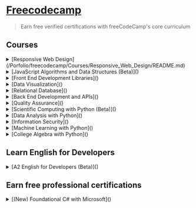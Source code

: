 # [Freecodecamp](https://www.freecodecamp.org/learn)
> Earn free verified certifications with freeCodeCamp's core curriculum

## Courses
<details>
  <summary>[Responsive Web Design](/Porfolio/freecodecamp/Courses/Responsive_Web_Design/README.md)</summary>
    In this Responsive Web Design Certification, you'll learn the languages that developers use to build webpages: HTML (Hypertext Markup Language) for content, and CSS (Cascading Style Sheets) for design.
    First, you'll build a cat photo app to learn the basics of HTML and CSS. Later, you'll learn modern techniques like CSS variables by building a penguin, and best practices for accessibility by building a quiz site.
    Finally, you'll learn how to make webpages that respond to different screen sizes by building a photo gallery with Flexbox, and a magazine article layout with CSS Grid.
</details>
<details>
   <summary>[JavaScript Algorithms and Data Structures (Beta)]()</summary>
      Developers use HTML and CSS to control the content and styling of a page. And they use JavaScript to make that page interactive.
      In this JavaScript Algorithm and Data Structures Certification, you'll learn the JavaScript fundamentals like variables, arrays, objects, loops, functions, the DOM and more.
      You'll also learn about Object Oriented Programming (OOP), Functional Programming, algorithmic thinking, how to work with local storage, and how to fetch data using an API.
</details>
<details>
   <summary>[Front End Development Libraries]()</summary>
        Now that you're familiar with HTML, CSS, and JavaScript, level up your skills by learning some of the most popular front end libraries in the industry.
        In the Front End Development Libraries Certification, you'll learn how to style your site quickly with Bootstrap. You'll also learn how to add logic to your CSS styles and extend them with Sass.
        Later, you'll build a shopping cart and other applications to learn how to create powerful Single Page Applications (SPAs) with React and Redux.
</details>
<details>
   <summary>[Data Visualization]()</summary>
      Data is all around us, but it doesn't mean much without shape or context.
      In the Data Visualization Certification, you'll build charts, graphs, and maps to present different types of data with the D3.js library.
      You'll also learn about JSON (JavaScript Object Notation), and how to work with data online using an API (Application Programming Interface).
</details>
<details>
   <summary>[Relational Database]()</summary>
      For these courses, you will use real developer tools and software including VS Code, PostgreSQL, and the Linux / Unix command line to complete interactive tutorials and build projects.
      These courses start off with basic Bash commands. Using the terminal, you will learn everything from navigating and manipulating a file system, scripting in Bash, all the way to advanced usage.
      Next, you will learn how to create and use a relational database with PostgreSQL, a database management system, and SQL, the language of these databases.
      Finally, you will learn Git, the version control system, an essential tool of every developer.
</details>
<details>
  <summary>[Back End Development and APIs]()</summary>
    Until this point, you've only used JavaScript on the front end to add interactivity to a page, solve algorithm challenges, or build an SPA. But JavaScript can also be used on the back end, or server, to build entire web applications.
    Today, one of the popular ways to build applications is through microservices, which are small, modular applications that work together to form a larger whole.
    In the Back End Development and APIs Certification, you'll learn how to write back end apps with Node.js and npm. You'll also build web applications with the Express framework, and build a People Finder microservice with MongoDB and the Mongoose library.
</details>
<details>
  <summary>[Quality Assurance]()</summary>
    As your programs or web applications become more complex, you'll want to test them to make sure that new changes don't break their original functionality.
    In the Quality Assurance Certification, you'll learn how to write tests with Chai to ensure your applications work the way you expect them to.
    Then you'll build a chat application to learn advanced Node and Express concepts. You'll also use Pug as a template engine, Passport for authentication, and Socket.io for real-time communication between the server and connected clients.
</details>
<details>
  <summary>[Scientific Computing with Python (Beta)]()</summary>
    The Scientific Computing with Python (Beta) curriculum will equip you with the skills to analyze and manipulate data using Python, a powerful and versatile programming language.
    You'll learn key concepts like data structures, algorithm, Object Oriented Programming, and how to perform complex calculations using a variety of tools.
    This comprehensive course will guide you through the fundamentals of scientific computing, including data structures, and algorithms.
</details>
<details>
  <summary>[Data Analysis with Python]()</summary>
    Data Analysis has been around for a long time.
    But up until a few years ago, developers practiced it using expensive, closed-source tools like Tableau.
    But recently, Python, SQL, and other open libraries have changed Data Analysis forever.
    In the Data Analysis with Python Certification, you'll learn the fundamentals of data analysis with Python.
    By the end of this certification, you'll know how to read data from sources like CSVs and SQL, and how to use libraries like Numpy, Pandas, Matplotlib, and Seaborn to process and visualize data.
</details>
<details>
  <summary>[Information Security]()</summary>
    With everything we do online, there's a vast amount of sensitive information at risk: email addresses, passwords, phone numbers, and much more.
    With the Information Security Certification, you'll build a secure web app with HelmetJS to learn the fundamentals of protecting people's information online.
    You'll also build a TCP client, and an Nmap and port scanner in Python. This will help you learn the basics of penetration testing — an important component of good information security.
</details>
<details>
  <summary>[Machine Learning with Python]()</summary>
    Machine learning has many practical applications that you can use in your projects or on the job.
    In the Machine Learning with Python Certification, you'll use the TensorFlow framework to build several neural networks and explore more advanced techniques like natural language processing and reinforcement learning.
    You'll also dive into neural networks, and learn the principles behind how deep, recurrent, and convolutional neural networks work.
</details>
<details>
  <summary>[College Algebra with Python]()</summary>
    This course is designed as a one-semester college course. It consists of instructional videos, with Google Colaboratory notebooks to follow along interactively, assignments, and challenging projects.
    As you go through each part of this course in sequence, you will gain a full understanding of Algebra and how to write Python code to solve Algebra problems.
    Throughout this course, you will also build your own Algebra Colab notebook that you will be able to use as your custom calculator.
    This course (and the code you write here) will give you the foundation for a deeper math and data science understanding.
</details>

## Learn English for Developers
<details>
  <summary>[A2 English for Developers (Beta)]()</summary>
    In this English for Developers Curriculum, you'll learn the essentials of English communication. This will follow the A2 level of the Common European Framework of Reference (CEFR). And we've focused on vocabulary that is particularly useful for developers.
    The first half of the curriculum will help you get comfortable with English grammar and usage. It will give you tons of hands-on practice. You'll learn basics like introducing yourself, making small talk, and discussing your work.
    In the second half, you'll practice vocabulary specific to software development. You'll learn how to describe code, discuss tech trends, and participate in stand-up meetings.
    This entire A2-level curriculum includes 105 different dialogues. Each is designed to build your vocabulary and boost your confidence when speaking in a professional tech setting.
</details>

## Earn free professional certifications
<details>
  <summary>[(New) Foundational C# with Microsoft]()</summary>
    This course offers a comprehensive introduction to C# programming, covering its core concepts, syntax, and practical application in software development.
    Through hands-on exercises and projects, you will learn the fundamentals of C#, including variables, data types, control structures, and object-oriented programming principles.
    By the end of this course, you will have gained the practical skills and knowledge needed to confidently leverage C# for building applications.
</details>

